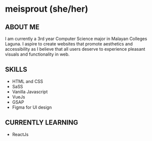 # meisprout (she/her)

## ABOUT ME

I am currently a 3rd year Computer Science major in Malayan Colleges Laguna. I aspire to create websites that promote aesthetics and accessibility as I believe that all users deserve to experience pleasant visuals and functionality in web.

## SKILLS

- HTML and CSS
- SaSS
- Vanilla Javascript
- VueJs
- GSAP
- Figma for UI design

## CURRENTLY LEARNING

- ReactJs

